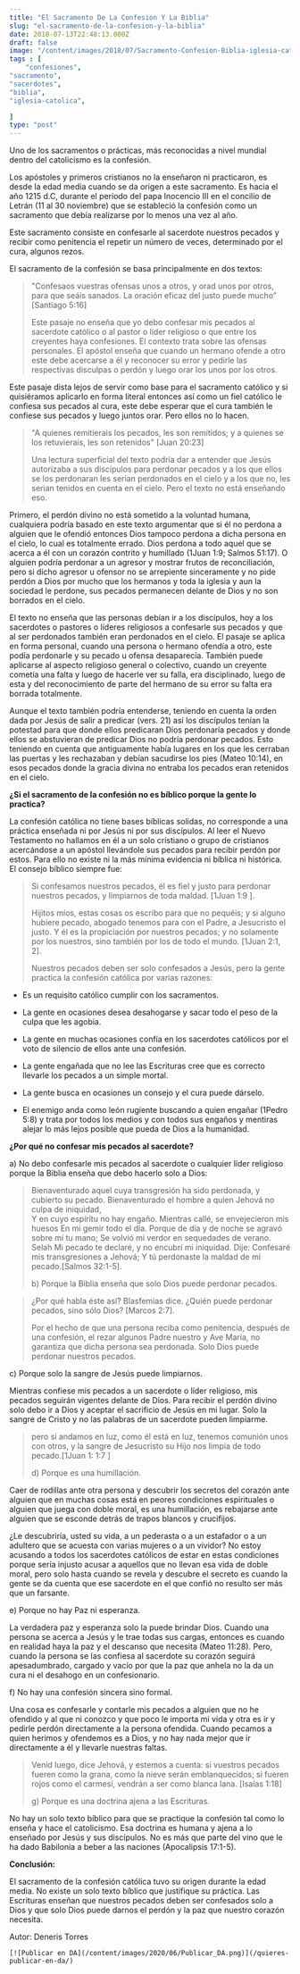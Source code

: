 ```yaml
---
title: "El Sacramento De La Confesion Y La Biblia"
slug: "el-sacramento-de-la-confesion-y-la-biblia"
date: 2018-07-13T22:48:13.000Z
draft: false
image: "/content/images/2018/07/Sacramento-Confesion-Biblia-iglesia-catolica.png"
tags : [
    "confesiones",
"sacramento",
"sacerdotes",
"biblia",
"iglesia-catolica",

]
type: "post"
---
```


   Uno de los sacramentos o prácticas, más reconocidas a nivel mundial dentro del catolicismo es la confesión.

 Los apóstoles y primeros cristianos no la enseñaron ni practicaron, es desde la edad media cuando se da origen a este sacramento. Es hacia el año 1215 d.C, durante el periodo del papa Inocencio III en el concilio de Letrán (11 al 30 noviembre) que se estableció la confesión como un sacramento que debía realizarse por lo menos una vez al año.

 Este sacramento consiste en confesarle al sacerdote nuestros pecados y recibir como penitencia el repetir un número de veces, determinado por el cura, algunos rezos.

 El sacramento de la confesión se basa principalmente en dos textos:

 
>  "Confesaos vuestras ofensas unos a otros, y orad unos por otros, para que seáis sanados. La oración eficaz del justo puede mucho” [Santiago 5:16]
> 
>   Este pasaje no enseña que yo debo confesar mis pecados al sacerdote católico o al pastor o líder religioso o que entre los creyentes haya confesiones. El contexto trata sobre las ofensas personales. El apóstol enseña que cuando un hermano ofende a otro este debe acercarse a él y reconocer su error y pedirle las respectivas disculpas o perdón y luego orar los unos por los otros.

 Este pasaje dista lejos de servir como base para el sacramento católico y si quisiéramos aplicarlo en forma literal entonces así como un fiel católico le confiesa sus pecados al cura, este debe esperar que el cura también le confiese sus pecados y luego juntos orar. Pero ellos no lo hacen.

 
>  "A quienes remitierais los pecados, les son remitidos; y a quienes se los retuvierais, les son retenidos" [Juan 20:23]
> 
>   Una lectura superficial del texto podría dar a entender que Jesús autorizaba a sus discípulos para perdonar pecados y a los que ellos se los perdonaran les serian perdonados en el cielo y a los que no, les serian tenidos en cuenta en el cielo. Pero el texto no está enseñando eso.

 Primero, el perdón divino no está sometido a la voluntad humana, cualquiera podría basado en este texto argumentar que si él no perdona a alguien que le ofendió entonces Dios tampoco perdona a dicha persona en el cielo, lo cual es totalmente errado. Dios perdona a todo aquel que se acerca a él con un corazón contrito y humillado (1Juan 1:9; Salmos 51:17). O alguien podría perdonar a un agresor y mostrar frutos de reconciliación, pero si dicho agresor u ofensor no se arrepiente sinceramente y no pide perdón a Dios por mucho que los hermanos y toda la iglesia y aun la sociedad le perdone, sus pecados permanecen delante de Dios y no son borrados en el cielo.

 El texto no enseña que las personas debían ir a los discípulos, hoy a los sacerdotes o pastores o líderes religiosos a confesarle sus pecados y que al ser perdonados también eran perdonados en el cielo. El pasaje se aplica en forma personal, cuando una persona o hermano ofendía a otro, este podía perdonarle y su pecado u ofensa desaparecía. También puede aplicarse al aspecto religioso general o colectivo, cuando un creyente cometía una falta y luego de hacerle ver su falla, era disciplinado, luego de esta y del reconocimiento de parte del hermano de su error su falta era borrada totalmente.

 Aunque el texto también podría entenderse, teniendo en cuenta la orden dada por Jesús de salir a predicar (vers. 21) así los discípulos tenían la potestad para que donde ellos predicaran Dios perdonaría pecados y donde ellos se abstuvieran de predicar Dios no podría perdonar pecados. Esto teniendo en cuenta que antiguamente había lugares en los que les cerraban las puertas y les rechazaban y debían sacudirse los pies (Mateo 10:14), en esos pecados donde la gracia divina no entraba los pecados eran retenidos en el cielo.

 **¿Si el sacramento de la confesión no es bíblico porque la gente lo practica?**

 La confesión católica no tiene bases bíblicas solidas, no corresponde a una práctica enseñada ni por Jesús ni por sus discípulos. Al leer el Nuevo Testamento no hallamos en él a un solo cristiano o grupo de cristianos acercándose a un apóstol llevándole sus pecados para recibir perdón por estos. Para ello no existe ni la más mínima evidencia ni bíblica ni histórica. El consejo bíblico siempre fue:

 
>  Si confesamos nuestros pecados, él es fiel y justo para perdonar nuestros pecados, y limpiarnos de toda maldad. [1Juan 1:9 ].
> 
>   
>  Hijitos míos, estas cosas os escribo para que no pequéis; y si alguno hubiere pecado, abogado tenemos para con el Padre, a Jesucristo el justo. Y él es la propiciación por nuestros pecados; y no solamente por los nuestros, sino también por los de todo el mundo. [1Juan 2:1, 2].
> 
>   Nuestros pecados deben ser solo confesados a Jesús, pero la gente practica la confesión católica por varias razones:

 
 *  Es un requisito católico cumplir con los sacramentos.

 
 *  La gente en ocasiones desea desahogarse y sacar todo el peso de la culpa que les agobia.

 
 *  La gente en muchas ocasiones confía en los sacerdotes católicos por el voto de silencio de ellos ante una confesión.

 
 *  La gente engañada que no lee las Escrituras cree que es correcto llevarle los pecados a un simple mortal.

 
 *  La gente busca en ocasiones un consejo y el cura puede dárselo.

 
 *  El enemigo anda como león rugiente buscando a quien engañar (1Pedro 5:8) y trata por todos los medios y con todos sus engaños y mentiras alejar lo más lejos posible que pueda de Dios a la humanidad.

 
 
 **¿Por qué no confesar mis pecados al sacerdote?**  


 a) No debo confesarle mis pecados al sacerdote o cualquier líder religioso porque la Biblia enseña que debo hacerlo solo a Dios:

 
>  Bienaventurado aquel cuya transgresión ha sido perdonada, y cubierto su pecado. Bienaventurado el hombre a quien Jehová no culpa de iniquidad,  
>  Y en cuyo espíritu no hay engaño. Mientras callé, se envejecieron mis huesos En mi gemir todo el día. Porque de día y de noche se agravó sobre mí tu mano; Se volvió mi verdor en sequedades de verano. Selah Mi pecado te declaré, y no encubrí mi iniquidad. Dije: Confesaré mis transgresiones a Jehová; Y tú perdonaste la maldad de mi pecado.[Salmos 32:1-5].
> 
>   b) Porque la Biblia enseña que solo Dios puede perdonar pecados.

 
>  ¿Por qué habla éste así? Blasfemias dice. ¿Quién puede perdonar pecados, sino sólo Dios? [Marcos 2:7].
> 
>   Por el hecho de que una persona reciba como penitencia, después de una confesión, el rezar algunos Padre nuestro y Ave María, no garantiza que dicha persona sea perdonada. Solo Dios puede perdonar nuestros pecados.

 c) Porque solo la sangre de Jesús puede limpiarnos.

 Mientras confiese mis pecados a un sacerdote o líder religioso, mis pecados seguirán vigentes delante de Dios. Para recibir el perdón divino solo debo ir a Dios y aceptar el sacrificio de Jesús en mi lugar. Solo la sangre de Cristo y no las palabras de un sacerdote pueden limpiarme.

 
>  pero si andamos en luz, como él está en luz, tenemos comunión unos con otros, y la sangre de Jesucristo su Hijo nos limpia de todo pecado.[1Juan 1: 1:7 ]
> 
>   d) Porque es una humillación.

 Caer de rodillas ante otra persona y descubrir los secretos del corazón ante alguien que en muchas cosas está en peores condiciones espirituales o alguien que juega con doble moral, es una humillación, es rebajarse ante alguien que se esconde detrás de trapos blancos y crucifijos.

 ¿Le descubriría, usted su vida, a un pederasta o a un estafador o a un adultero que se acuesta con varias mujeres o a un vividor? No estoy acusando a todos los sacerdotes católicos de estar en estas condiciones porque sería injusto acusar a aquellos que no llevan esa vida de doble moral, pero solo hasta cuando se revela y descubre el secreto es cuando la gente se da cuenta que ese sacerdote en el que confió no resulto ser más que un farsante.

 e) Porque no hay Paz ni esperanza.

 La verdadera paz y esperanza solo la puede brindar Dios. Cuando una persona se acerca a Jesús y le trae todas sus cargas, entonces es cuando en realidad haya la paz y el descanso que necesita (Mateo 11:28). Pero, cuando la persona se las confiesa al sacerdote su corazón seguirá apesadumbrado, cargado y vacío por que la paz que anhela no la da un cura ni el desahogo en un confesionario.

 f) No hay una confesión sincera sino formal.

 Una cosa es confesarle y contarle mis pecados a alguien que no he ofendido y al que ni conozco y que poco le importa mi vida y otra es ir y pedirle perdón directamente a la persona ofendida. Cuando pecamos a quien herimos y ofendemos es a Dios, y no hay nada mejor que ir directamente a él y llevarle nuestras faltas.

 
>  Venid luego, dice Jehová, y estemos a cuenta: si vuestros pecados fueren como la grana, como la nieve serán emblanquecidos; si fueren rojos como el carmesí, vendrán a ser como blanca lana. [Isaías 1:18]
> 
>   g) Porque es una doctrina ajena a las Escrituras.

 No hay un solo texto bíblico para que se practique la confesión tal como lo enseña y hace el catolicismo. Esa doctrina es humana y ajena a lo enseñado por Jesús y sus discípulos. No es más que parte del vino que le ha dado Babilonia a beber a las naciones (Apocalipsis 17:1-5).

 **Conclusión:**  
  
 El sacramento de la confesión católica tuvo su origen durante la edad media. No existe un solo texto bíblico que justifique su práctica. Las Escrituras enseñan que nuestros pecados deben ser confesados solo a Dios y que solo Dios puede darnos el perdón y la paz que nuestro corazón necesita.

 Autor: Deneris Torres

    [![Publicar en DA](/content/images/2020/06/Publicar_DA.png)](/quieres-publicar-en-da/) 
